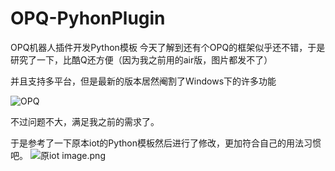 # OPQ-PyhonPlugin
OPQ机器人插件开发Python模板
今天了解到还有个OPQ的框架似乎还不错，于是研究了一下，比酷Q还方便（因为我之前用的air版，图片都发不了）

并且支持多平台，但是最新的版本居然阉割了Windows下的许多功能

![OPQ](https://pan.lanol.cn/zb_users/upload/2020/08/202008061925516505669.png)

不过问题不大，满足我之前的需求了。

于是参考了一下原本iot的Python模板然后进行了修改，更加符合自己的用法习惯吧。
![原iot](https://pan.lanol.cn/zb_users/upload/2020/08/202008061927528300551.png)
image.png